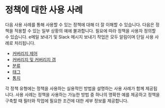 # 정책에 대한 사용 사례

다음 사용 사례를 통해 사용할 수 있는 정책에 대해 더 잘 이해할 수 있습니다. 다음은 정책을 적용할 수 있는 일부 상황의 예에 불과합니다. 필요에 따라 정책을 사용자 정의할 수 있습니다. e메일 보내기 및 Slack 메시지 보내기 작업은 모두 알림이며 단일 사용 사례로 처리됩니다.

* [커버리지 제어](coverage-control-policy-use-case.md)
* [커버리지 및 커버리지 갭](coverage-and-coverage-gap-policies.md)
* [분류](classification-policy-use-case.md)
* [태그](tagging-policy-use-case.md)&#x20;
* [통지](notification-policy-use-case.md)

각 정책 유형에는 정책을 사용하는 실용적인 방법을 설명하는 사용 사례가 함께 제공됩니다. 사용 사례는 정책을 사용하는 가능한 방법 중 하나의 명확한 예를 제공하고 정책을 구축할 때 필터와 작업에 필요한 조건에 대한 세부 정보를 제공합니다.
